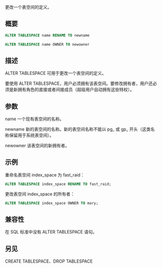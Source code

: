 更改一个表空间的定义。

## 概要

```sql
ALTER TABLESPACE name RENAME TO newname
 
ALTER TABLESPACE name OWNER TO newowner
```

## 描述
ALTER TABLESPACE 可用于更改一个表空间的定义。

要使用 ALTER TABLESPACE，用户必须拥有该表空间。要修改拥有者，用户还必须是新拥有角色的直接或者间接成员（超级用户自动拥有这些特权）。

## 参数

name
一个现有表空间的名称。

newname
新的表空间的名称。新的表空间名称不能以 pg_ 或 gp_ 开头（这类名称保留用于系统表空间）。

newowner
该表空间的新拥有者。

## 示例

重命名表空间 index_space 为 fast_raid：

```sql
ALTER TABLESPACE index_space RENAME TO fast_raid;
```

更改表空间 index_space 的所有者：

```sql
ALTER TABLESPACE index_space OWNER TO mary;
```

## 兼容性

在 SQL 标准中没有 ALTER TABLESPACE 语句。

## 另见

CREATE TABLESPACE、DROP TABLESPACE
